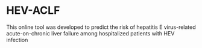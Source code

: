 # HEV-ACLF
This online tool was developed to predict the risk of hepatitis E virus-related acute-on-chronic liver failure among hospitalized patients with HEV infection
